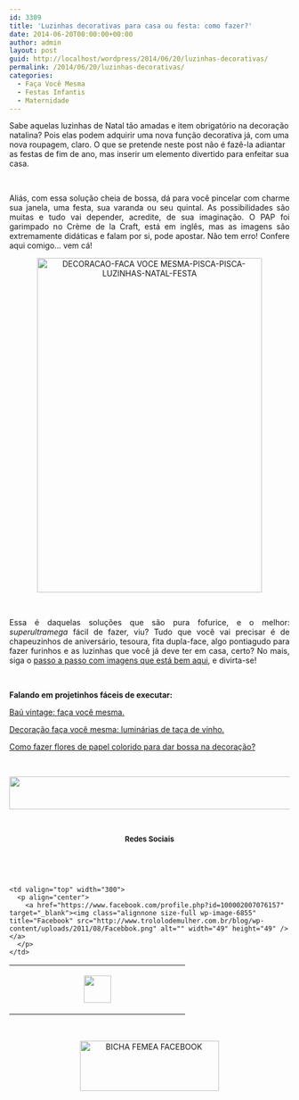 ```yaml
---
id: 3309
title: 'Luzinhas decorativas para casa ou festa: como fazer?'
date: 2014-06-20T00:00:00+00:00
author: admin
layout: post
guid: http://localhost/wordpress/2014/06/20/luzinhas-decorativas/
permalink: /2014/06/20/luzinhas-decorativas/
categories:
  - Faça Você Mesma
  - Festas Infantis
  - Maternidade
---
```

Sabe aquelas luzinhas de Natal tão amadas e item obrigatório na decoração natalina? Pois elas podem adquirir uma nova função decorativa já, com uma nova roupagem, claro. O que se pretende neste post não é fazê-la adiantar as festas de fim de ano, mas inserir um elemento divertido para enfeitar sua casa.

&nbsp;

<p align="justify">
  Aliás, com essa solução cheia de bossa, dá para você pincelar com charme sua janela, uma festa, sua varanda ou seu quintal. As possibilidades são muitas e tudo vai depender, acredite, de sua imaginação. O PAP foi garimpado no Crème de la Craft, está em inglês, mas as imagens são extremamente didáticas e falam por si, pode apostar. Não tem erro! Confere aqui comigo… vem cá!
</p>

<!--more-->

<p align="center">
  <a href="http://www.trololodemulher.com.br/blog/wp-content/uploads/2014/06/DECORACAO-FACA-VOCE-MESMA-PISCA-PISCA-LUZINHAS-NATAL-FESTA.png"><img class="alignnone size-full wp-image-10123" src="http://www.trololodemulher.com.br/blog/wp-content/uploads/2014/06/DECORACAO-FACA-VOCE-MESMA-PISCA-PISCA-LUZINHAS-NATAL-FESTA.png" alt="DECORACAO-FACA VOCE MESMA-PISCA-PISCA-LUZINHAS-NATAL-FESTA" width="404" height="600" /></a>
</p>

&nbsp;

<p align="justify">
  Essa é daquelas soluções que são pura fofurice, e o melhor: <em>superultramega</em> fácil de fazer, viu? Tudo que você vai precisar é de chapeuzinhos de aniversário, tesoura, fita dupla-face, algo pontiagudo para fazer furinhos e as luzinhas que você já deve ter em casa, certo? No mais, siga o <a href="http://www.cremedelacraft.com/2012/07/diy-cafe-string-lights-from-birthday.html" target="_blank">passo a passo com imagens que está bem aqui</a>, e divirta-se!
</p>

&nbsp;

**Falando em projetinhos fáceis de executar:**

<a href="http://www.trololodemulher.com.br/2011/09/14/decoracao-faca-voce-mesma-4/" target="_blank">Baú vintage: faça você mesma.</a>

<a href="http://www.trololodemulher.com.br/2011/08/15/decoracao-faca-voce-mesma-3/" target="_blank">Decoração faça você mesma: luminárias de taça de vinho.</a>

<a href="http://www.decoracaodacasa.com/flores-de-papel-decoracao/" target="_blank">Como fazer flores de papel colorido para dar bossa na decoração?</a>

&nbsp;

<p align="center">
  <a href="http://feedburner.google.com/fb/a/mailverify?uri=blogbichafemea&loc=pt_BR" target="_blank"><img class="alignnone size-full wp-image-8451" title="Assine o Bicha Fêmea grátis!" src="http://www.trololodemulher.com.br/blog/wp-content/uploads/2012/01/rodapé.png" alt="" width="600" height="59" /></a>
</p>

&nbsp;

<p align="center">
  <strong><span style="font-size: small;">Redes Sociais</span></strong>
</p>

&nbsp;

&nbsp;

<table border="0" width="600" cellspacing="0" cellpadding="2">
  <tr>
    <td valign="top" width="300">
      <p align="center">
        <a href="https://twitter.com/#%21/bichafemea" target="_blank"><img class="alignnone size-full wp-image-6857" title="Twitter" src="http://www.trololodemulher.com.br/blog/wp-content/uploads/2011/08/Twitter.png" alt="" width="49" height="49" /></a>
      </p>
    </td>
    
    <td valign="top" width="300">
      <p align="center">
        <a href="https://www.facebook.com/profile.php?id=100002007076157" target="_blank"><img class="alignnone size-full wp-image-6855" title="Facebook" src="http://www.trololodemulher.com.br/blog/wp-content/uploads/2011/08/Facebbok.png" alt="" width="49" height="49" /></a>
      </p>
    </td>
  </tr>
</table>

&nbsp;

<p style="text-align: center;">
  <a href="https://www.facebook.com/bichafemea" target="_blank"><img class="alignnone size-full wp-image-9849" src="http://www.trololodemulher.com.br/blog/wp-content/uploads/2014/01/BICHA-FEMEA-FACEBOOK1.png" alt="BICHA FEMEA FACEBOOK" width="250" height="90" /></a>
</p>